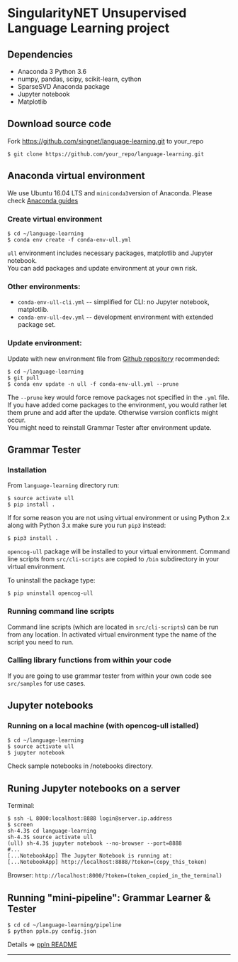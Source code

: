 # SingularityNET Unsupervised Language Learning project

## Dependencies
* Anaconda 3 Python 3.6
* numpy, pandas, scipy, scikit-learn, cython
* SparseSVD Anaconda package
* Jupyter notebook
* Matplotlib

## Download source code  
Fork https://github.com/singnet/language-learning.git to your_repo  
```
$ git clone https://github.com/your_repo/language-learning.git
```

## Anaconda virtual environment

We use Ubuntu 16.04 LTS and `miniconda3`version of Anaconda. Please check [Anaconda guides](https://conda.io/docs/user-guide/install/linux.html)

### Create virtual environment
```
$ cd ~/language-learning
$ conda env create -f conda-env-ull.yml
```

`ull` environment includes necessary packages, matplotlib and Jupyter notebook.  
You can add packages and update environment at your own risk.  

### Other environments:
* `conda-env-ull-cli.yml` -- simplified for CLI: no Jupyter notebook, matplotlib.  
* `conda-env-ull-dev.yml` -- development environment with extended package set.

### Update environment:
Update with new environment file from [Github repository](https://github.com/singnet/language-learning) recommended:
```
$ cd ~/language-learning
$ git pull
$ conda env update -n ull -f conda-env-ull.yml --prune
```
The `--prune` key would force remove packages not specified in the `.yml` file.
If you have added come packages to the environment, you would rather let them prune and add after the update. Otherwise vwrsion conflicts might occur.  
You might need to reinstall Grammar Tester after environment update.

## Grammar Tester 

### Installation

From `language-learning` directory run:

```
$ source activate ull
$ pip install .
```
If for some reason you are not using virtual environment or using Python 2.x along with Python 3.x make sure you
run `pip3` instead:
```
$ pip3 install .
```

`opencog-ull` package will be installed to your virtual environment.
Command line scripts from `src/cli-scripts` are copied to `/bin` subdirectory in your virtual environment.

To uninstall the package type:
```
$ pip uninstall opencog-ull
```

### Running command line scripts

Command line scripts (which are located in `src/cli-scripts`) can be run from any location. In activated virtual
environment type the name of the script you need to run.

### Calling library functions from within your code

If you are going to use grammar tester from within your own code see `src/samples` for use cases.


## Jupyter notebooks

### Running on a local machine (with opencog-ull istalled)
```
$ cd ~/language-learning
$ source activate ull
$ jupyter notebook
```
Check sample notebooks in /notebooks directory.

## Runing Jupyter notebooks on a server  

Terminal:  
```
$ ssh -L 8000:localhost:8888 login@server.ip.address  
$ screen  
sh-4.3$ cd language-learning  
sh-4.3$ source activate ull  
(ull) sh-4.3$ jupyter notebook --no-browser --port=8888
#...
[...NotebookApp] The Jupyter Notebook is running at:
[...NotebookApp] http://localhost:8888/?token=(copy_this_token)  
```
Browser: `http://localhost:8000/?token=(token_copied_in_the_terminal)`  

## Running "mini-pipeline": Grammar Learner & Tester
```
$ cd cd ~/language-learning/pipeline
$ python ppln.py config.json
```
Details ⇒ [ppln README](https://github.com/singnet/language-learning/pipeline)

---
